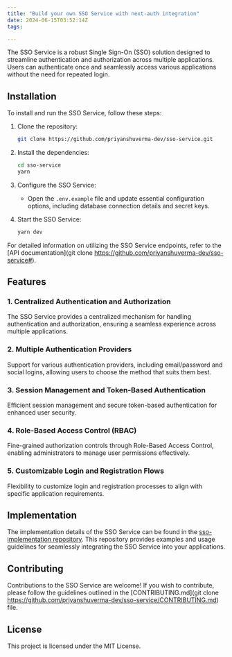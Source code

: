 ```yaml
---
title: "Build your own SSO Service with next-auth integration"
date: 2024-06-15T03:52:14Z
tags:

---
```


The SSO Service is a robust Single Sign-On (SSO) solution designed to streamline authentication and authorization across multiple applications. Users can authenticate once and seamlessly access various applications without the need for repeated login.

## Installation

To install and run the SSO Service, follow these steps:

1. Clone the repository:

    ~~~bash
    git clone https://github.com/priyanshuverma-dev/sso-service.git
    ~~~

2. Install the dependencies:

    ~~~bash
    cd sso-service
    yarn
    ~~~

3. Configure the SSO Service:

    - Open the `.env.example` file and update essential configuration options, including database connection details and secret keys.

4. Start the SSO Service:

    ~~~bash
    yarn dev
    ~~~

For detailed information on utilizing the SSO Service endpoints, refer to the [API documentation](git clone https://github.com/priyanshuverma-dev/sso-service#).

## Features

### 1. Centralized Authentication and Authorization

   The SSO Service provides a centralized mechanism for handling authentication and authorization, ensuring a seamless experience across multiple applications.

### 2. Multiple Authentication Providers

   Support for various authentication providers, including email/password and social logins, allowing users to choose the method that suits them best.

### 3. Session Management and Token-Based Authentication

   Efficient session management and secure token-based authentication for enhanced user security.

### 4. Role-Based Access Control (RBAC)

   Fine-grained authorization controls through Role-Based Access Control, enabling administrators to manage user permissions effectively.

### 5. Customizable Login and Registration Flows

   Flexibility to customize login and registration processes to align with specific application requirements.

## Implementation

The implementation details of the SSO Service can be found in the [sso-implementation repository](https://github.com/priyanshuverma-dev/sso-implementation). This repository provides examples and usage guidelines for seamlessly integrating the SSO Service into your applications.

## Contributing

Contributions to the SSO Service are welcome! If you wish to contribute, please follow the guidelines outlined in the [CONTRIBUTING.md](git clone https://github.com/priyanshuverma-dev/sso-service/CONTRIBUTING.md) file.

## License

This project is licensed under the MIT License.

 